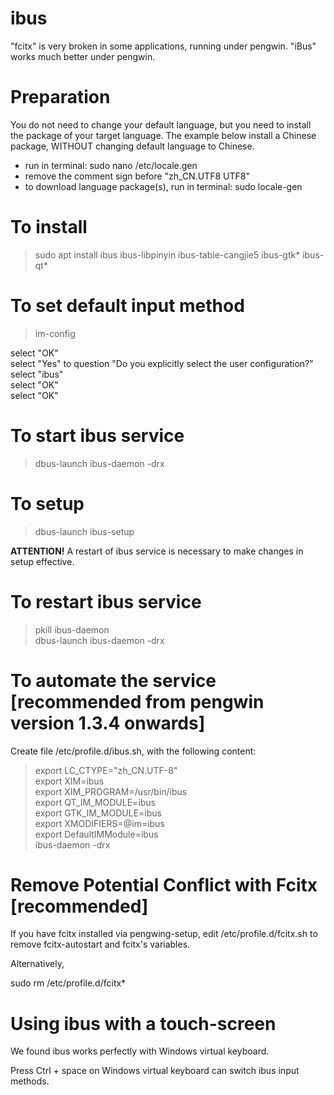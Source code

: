 
# ibus

"fcitx" is very broken in some applications, running under pengwin.  "iBus" works much better under pengwin.

# Preparation

You do not need to change your default language, but you need to install the package of your target language.  The example below install a Chinese package, WITHOUT changing default language to Chinese.

* run in terminal: sudo nano /etc/locale.gen
* remove the comment sign before "zh_CN.UTF8 UTF8"
* to download language package(s), run in terminal: sudo locale-gen

# To install

> sudo apt install ibus ibus-libpinyin ibus-table-cangjie5 ibus-gtk* ibus-qt*

# To set default input method

> im-config

select "OK"<br>
select "Yes" to question "Do you explicitly select the user configuration?"<br>
select "ibus"<br>
select "OK"<br>
select "OK"<br>

# To start ibus service

> dbus-launch ibus-daemon -drx

# To setup

> dbus-launch ibus-setup

<b>ATTENTION!</b> A restart of ibus service is necessary to make changes in setup effective.

# To restart ibus service

> pkill ibus-daemon<br>
> dbus-launch ibus-daemon -drx

# To automate the service [recommended from pengwin version 1.3.4 onwards]

Create file /etc/profile.d/ibus.sh, with the following content:

> export LC_CTYPE="zh_CN.UTF-8"<br>
> export XIM=ibus<br>
> export XIM_PROGRAM=/usr/bin/ibus<br>
> export QT_IM_MODULE=ibus<br>
> export GTK_IM_MODULE=ibus<br>
> export XMODIFIERS=@im=ibus<br>
> export DefaultIMModule=ibus<br>
> ibus-daemon -drx<br>

# Remove Potential Conflict with Fcitx [recommended]

If you have fcitx installed via pengwing-setup, edit /etc/profile.d/fcitx.sh to remove fcitx-autostart and fcitx's variables.

Alternatively,

sudo rm /etc/profile.d/fcitx*

# Using ibus with a touch-screen

We found ibus works perfectly with Windows virtual keyboard.

Press Ctrl + space on Windows virtual keyboard can switch ibus input methods.

